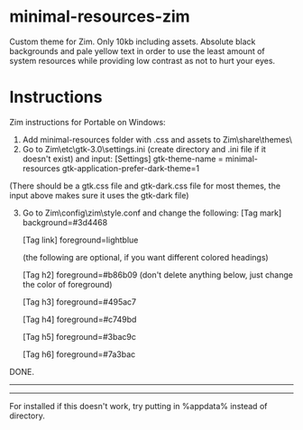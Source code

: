 # minimal-resources-zim
Custom theme for Zim. Only 10kb including assets. Absolute black backgrounds and pale yellow text in order to use the least amount of system resources while providing low contrast as not to hurt your eyes.



# Instructions

Zim instructions for Portable on Windows: 


  1) Add minimal-resources folder with .css and assets to Zim\share\themes\
  2) Go to Zim\etc\gtk-3.0\settings.ini  (create directory and .ini file if it doesn't exist) and input:
      [Settings]
      gtk-theme-name = minimal-resources
      gtk-application-prefer-dark-theme=1
	   
(There should be a gtk.css file and gtk-dark.css file for most themes, the input above makes sure it uses the gtk-dark file)

  3) Go to Zim\config\zim\style.conf and change the following:
      [Tag mark]
      background=#3d4468
	  
	  [Tag link]
      foreground=lightblue
	  
	  (the following are optional, if you want different colored headings) 
	  
	  [Tag h2]
	  foreground=#b86b09
	  (don't delete anything below, just change the color of foreground)
	  
	  [Tag h3]
      foreground=#495ac7
	  
	  [Tag h4]
      foreground=#c749bd
	  
	  [Tag h5]
      foreground=#3bac9c
	  
	  [Tag h6]
      foreground=#7a3bac
	  
	  
DONE. 

*********************
*********************
 
For installed if this doesn't work, try putting in %appdata% instead of directory.
